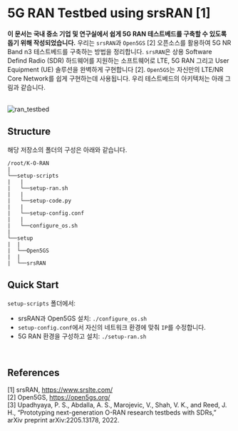 # 5G RAN Testbed using srsRAN [1]

**이 문서는 국내 중소 기업 및 연구실에서 쉽게 5G RAN 테스트베드를 구축할 수 있도록 돕기 위해 작성되었습니다.** 우리는 `srsRAN`과 `Open5GS` [2] 오픈소스를 활용하여
5G NR Band n3 테스트베드를 구축하는 방법을 정리합니다. `srsRAN`은 상용 Software Defind Radio (SDR) 하드웨어를 지원하는 소프트웨어로 LTE, 5G RAN 그리고 User Equipment (UE)
솔루션을 완벽하게 구현합니다 [2]. `Open5GS`는 자신만의 LTE/NR Core Network를 쉽게 구현하는데 사용됩니다. 우리 테스트베드의 아키텍처는 아래 그림과 같습니다.
<br />
<br />


![ran_testbed](https://user-images.githubusercontent.com/28584258/226221865-c89d7dbd-9976-49bb-9d8a-76d159411b7e.png)


## Structure

해당 저장소의 폴더의 구성은 아래와 같습니다.
<br />

```
/root/K-O-RAN 
|
└──setup-scripts
|   |
|   └──setup-ran.sh
|   |
|   └──setup-code.py
|   |
|   └──setup-config.conf
|   |
|   └──configure_os.sh
|   
└──setup
|  |
|  └──Open5GS
|  |
|  └──srsRAN
```

## Quick Start

`setup-scripts` 폴더에서: <br />
- srsRAN과 Open5GS 설치: `./configure_os.sh`
- `setup-config.conf`에서 자신의 네트워크 환경에 맞춰 `IP`를 수정합니다. <br />
- 5G RAN 환경을 구성하고 설치: `./setup-ran.sh`


<br />

## References

[1] srsRAN, https://www.srslte.com/ <br />
[2] Open5GS, https://open5gs.org/ <br />
[3] Upadhyaya, P. S., Abdalla, A. S., Marojevic, V., Shah, V. K., and Reed, J. H., “Prototyping next-generation O-RAN research testbeds with SDRs,” arXiv preprint arXiv:2205.13178, 2022.
